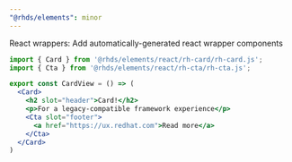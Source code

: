 ```yaml
---
"@rhds/elements": minor
---
```

React wrappers: Add automatically-generated react wrapper components

```jsx
import { Card } from '@rhds/elements/react/rh-card/rh-card.js';
import { Cta } from '@rhds/elements/react/rh-cta/rh-cta.js';

export const CardView = () => (
  <Card>
    <h2 slot="header">Card!</h2>
    <p>For a legacy-compatible framework experience</p>
    <Cta slot="footer">
      <a href="https://ux.redhat.com">Read more</a>
    </Cta>
  </Card>
)
```
